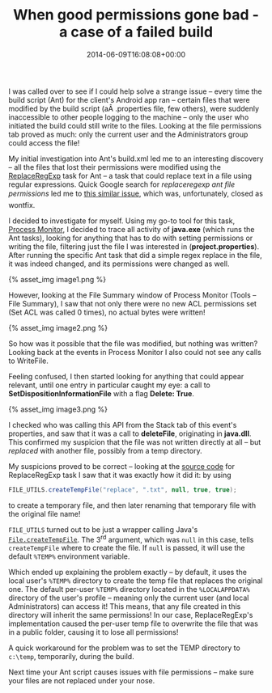 ﻿---
title: 'When good permissions gone bad - a case of a failed build'
date: 2014-06-09T16:08:08+00:00
---
I was called over to see if I could help solve a strange issue &ndash; every time the build script (Ant) for the client's Android app ran &ndash; certain files that were modified by the build script (aÂ .properties file, few others), were suddenly inaccessible to other people logging to the machine &ndash; only the user who initiated the build could still write to the files. Looking at the file permissions tab proved as much: only the current user and the Administrators group could access the file!

My initial investigation into Ant's build.xml led me to an interesting discovery &ndash; all the files that lost their permissions were modified using the [ReplaceRegExp](http://ant.apache.org/manual/Tasks/replaceregexp.html) task for Ant &ndash; a task that could replace text in a file using regular expressions. Quick Google search for *replaceregexp ant file permissions* led me to [this similar issue](https://issues.apache.org/bugzilla/show_bug.cgi?id=36440), which was, unfortunately, closed as wontfix.


I decided to investigate for myself. Using my go-to tool for this task, [Process Monitor](http://technet.microsoft.com/en-us/sysinternals/bb896645.aspx), I decided to trace all activity of **java.exe** (which runs the Ant tasks), looking for anything that has to do with setting permissions or writing the file, filtering just the file I was interested in (**project.properties**). After running the specific Ant task that did a simple regex replace in the file, it was indeed changed, and its permissions were changed as well.

{% asset_img image1.png %}

However, looking at the File Summary window of Process Monitor (Tools &ndash; File Summary), I saw that not only there were no new ACL permissions set (Set ACL was called 0 times), no actual bytes were written!

{% asset_img image2.png %}

So how was it possible that the file was modified, but nothing was written? Looking back at the events in Process Monitor I also could not see any calls to WriteFile.

Feeling confused, I then started looking for anything that could appear relevant, until one entry in particular caught my eye: a call to **SetDispositionInformationFile** with a flag **Delete: True**.

{% asset_img image3.png %}

I checked who was calling this API from the Stack tab of this event's properties, and saw that it was a call to **deleteFile**, originating in **java.dll**. This confirmed my suspicion that the file was not written directly at all &ndash; but _replaced_ with another file, possibly from a temp directory.

My suspicions proved to be correct &ndash; looking at the [source code](http://svn.apache.org/repos/asf/ant/core/trunk/src/main/org/apache/tools/ant/taskdefs/optional/ReplaceRegExp.java) for ReplaceRegExp task I saw that it was exactly how it did it: by using

```java
FILE_UTILS.createTempFile("replace", ".txt", null, true, true);
```

to create a temporary file, and then later renaming that temporary file with the original file name!

`FILE_UTILS` turned out to be just a wrapper calling Java's [`File.createTempFile`](http://www.tutorialspoint.com/java/io/file_createtempfile_directory.htm). The 3<sup>rd</sup> argument, which was `null` in this case, tells `createTempFile` where to create the file. If `null` is passed, it will use the default `%TEMP%` environment variable.

Which ended up explaining the problem exactly &ndash; by default, it uses the local user's `%TEMP%` directory to create the temp file that replaces the original one. The default per-user `%TEMP%` directory located in the `%LOCALAPPDATA%` directory of the user's profile &ndash; meaning only the current user (and local Administrators) can access it! This means, that any file created in this directory will inherit the same permissions! In our case, ReplaceRegExp's implementation caused the per-user temp file to overwrite the file that was in a public folder, causing it to lose all permissions!

A quick workaround for the problem was to set the TEMP directory to `c:\temp`, temporarily, during the build.

Next time your Ant script causes issues with file permissions &ndash; make sure your files are not replaced under your nose.
